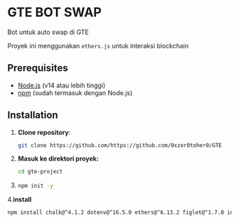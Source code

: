 # GTE BOT SWAP

Bot untuk auto swap di GTE

Proyek ini menggunakan `ethers.js` untuk interaksi blockchain

## Prerequisites

- [Node.js](https://nodejs.org/) (v14 atau lebih tinggi)
- [npm](https://www.npmjs.com/) (sudah termasuk dengan Node.js)

## Installation

1. **Clone repository**:
   ```bash
   git clone https://github.com/https://github.com/0xzer0toher0/GTE
2. **Masuk ke direktori proyek:**
    ```bash
   cd gte-project
3. ```bash
   npm init -y
4.**install**
   ```bash
   npm install chalk@^4.1.2 dotenv@^16.5.0 ethers@^6.13.2 figlet@^1.7.0 inquirer@^8.2.6

